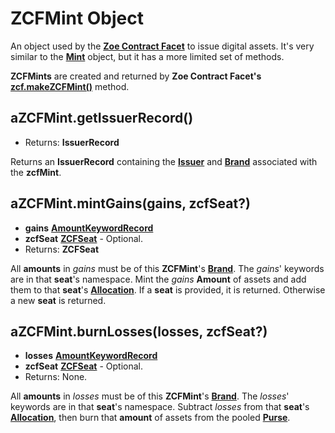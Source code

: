 # ZCFMint Object

An object used by the **[Zoe Contract Facet](./zoe-contract-facet.md)** to issue digital assets. It's
very similar to the **[Mint](/reference/ertp-api/mint.md)** object, but it has a more limited set of
methods.

**ZCFMints** are created and returned by **Zoe Contract Facet's** **[zcf.makeZCFMint()](./zoe-contract-facet.md#zcf-makezcfmint-keyword-assetkind-displayinfo)** method.

## aZCFMint.getIssuerRecord()
  - Returns: **IssuerRecord**

Returns an **IssuerRecord** containing the **[Issuer](/reference/ertp-api/issuer.md)** and
**[Brand](/reference/ertp-api/brand.md)** associated with the **zcfMint**.

## aZCFMint.mintGains(gains, zcfSeat?)
  - **gains** **[AmountKeywordRecord](./zoe-data-types.md#amountkeywordrecord)**
  - **zcfSeat** **[ZCFSeat](./zcfseat.md)** - Optional.
  - Returns: **ZCFSeat**

All **amounts** in *gains* must be of this **ZCFMint**'s **[Brand](/reference/ertp-api/brand.md)**.
The *gains*' keywords are in that **seat**'s namespace.
Mint the *gains* **Amount** of assets and add them to
that **seat**'s **[Allocation](./zoe-data-types.md#allocation)**. If a **seat** is provided,
it is returned. Otherwise a new **seat** is returned.

## aZCFMint.burnLosses(losses, zcfSeat?)
  - **losses** **[AmountKeywordRecord](./zoe-data-types.md#amountkeywordrecord)**
  - **zcfSeat** **[ZCFSeat](./zcfseat.md)** - Optional.
  - Returns: None.

All **amounts** in *losses* must be of this **ZCFMint**'s **[Brand](/reference/ertp-api/brand.md)**.
The *losses*' keywords are in that **seat**'s namespace.
Subtract *losses* from that **seat**'s **[Allocation](./zoe-data-types.md#allocation)**, then
burn that **amount** of assets from the pooled **[Purse](/reference/ertp-api/purse.md)**.



